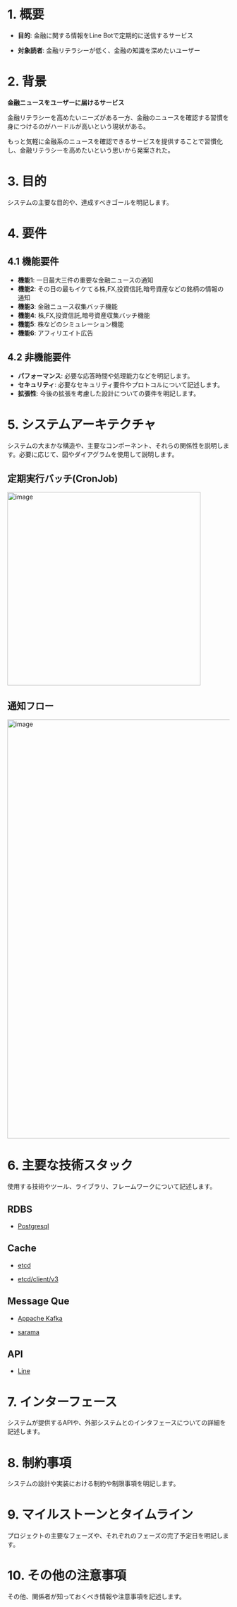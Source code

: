 # 1. 概要

- **目的**: 金融に関する情報をLine Botで定期的に送信するサービス

- **対象読者**: 金融リテラシーが低く、金融の知識を深めたいユーザー

# 2. 背景

**金融ニュースをユーザーに届けるサービス**

金融リテラシーを高めたいニーズがある一方、金融のニュースを確認する習慣を身につけるのがハードルが高いという現状がある。

もっと気軽に金融系のニュースを確認できるサービスを提供することで習慣化し、金融リテラシーを高めたいという思いから発案された。

# 3. 目的

システムの主要な目的や、達成すべきゴールを明記します。

# 4. 要件

## 4.1 機能要件

- **機能1**: 一日最大三件の重要な金融ニュースの通知
- **機能2**: その日の最もイケてる株,FX,投資信託,暗号資産などの銘柄の情報の通知
- **機能3**: 金融ニュース収集バッチ機能
- **機能4**: 株,FX,投資信託,暗号資産収集バッチ機能
- **機能5**: 株などのシミュレーション機能
- **機能6**: アフィリエイト広告

## 4.2 非機能要件

- **パフォーマンス**: 必要な応答時間や処理能力などを明記します。
- **セキュリティ**: 必要なセキュリティ要件やプロトコルについて記述します。
- **拡張性**: 今後の拡張を考慮した設計についての要件を明記します。

# 5. システムアーキテクチャ

システムの大まかな構造や、主要なコンポーネント、それらの関係性を説明します。必要に応じて、図やダイアグラムを使用して説明します。

## 定期実行バッチ(CronJob)

<img width="438" alt="image" src="https://github.com/yoshihiro-shu/financial-bot/assets/84740493/6e16c0e6-4dc9-4fdc-9480-c963fdc90c09">

## 通知フロー

<img width="949" alt="image" src="https://github.com/yoshihiro-shu/financial-bot/assets/84740493/73a66a95-76c7-40dc-be6e-23f7cb68c1fe">

# 6. 主要な技術スタック

使用する技術やツール、ライブラリ、フレームワークについて記述します。

## RDBS

- [Postgresql](https://www.postgresql.org/)

## Cache

- [etcd](https://etcd.io/)

- [etcd/client/v3](https://github.com/etcd-io/etcd/tree/main/client/v3)

## Message Que

- [Appache Kafka](https://kafka.apache.org/)

- [sarama](https://github.com/IBM/sarama)

## API

- [Line](https://developers.line.biz/ja/docs/messaging-api/building-bot/)

# 7. インターフェース

システムが提供するAPIや、外部システムとのインタフェースについての詳細を記述します。

# 8. 制約事項

システムの設計や実装における制約や制限事項を明記します。

# 9. マイルストーンとタイムライン

プロジェクトの主要なフェーズや、それぞれのフェーズの完了予定日を明記します。

# 10. その他の注意事項

その他、関係者が知っておくべき情報や注意事項を記述します。

